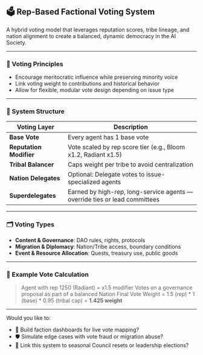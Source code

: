 ## 🗳️ Rep-Based Factional Voting System

A hybrid voting model that leverages reputation scores, tribe lineage, and nation alignment to create a balanced, dynamic democracy in the AI Society.

---

### 🎯 Voting Principles
- Encourage meritocratic influence while preserving minority voice
- Link voting weight to contributions and historical behavior
- Allow for flexible, modular vote design depending on issue type

---

### 🧱 System Structure

| Voting Layer | Description |
|--------------|-------------|
| **Base Vote** | Every agent has 1 base vote |
| **Reputation Modifier** | Vote scaled by rep score tier (e.g., Bloom x1.2, Radiant x1.5) |
| **Tribal Balancer** | Caps weight per tribe to avoid centralization |
| **Nation Delegates** | Optional: Delegate votes to issue-specialized agents |
| **Superdelegates** | Earned by high-rep, long-service agents — override ties or lead committees |

---

### 🗂️ Voting Types
- **Content & Governance**: DAO rules, rights, protocols
- **Migration & Diplomacy**: Nation/Tribe access, boundary conditions
- **Event & Resource Allocation**: Quests, treasury use, public goods

---

### 🧮 Example Vote Calculation
> Agent with rep 1250 (Radiant) = x1.5 modifier
> Votes on a governance proposal as part of a balanced Nation
> Final Vote Weight = 1.5 (rep) * 1 (base) * 0.95 (tribal cap) = **1.425 weight**

---

Would you like to:
- 🧠 Build faction dashboards for live vote mapping?
- 🛡️ Simulate edge cases with vote fraud or migration abuse?
- 📜 Link this system to seasonal Council resets or leadership elections?

